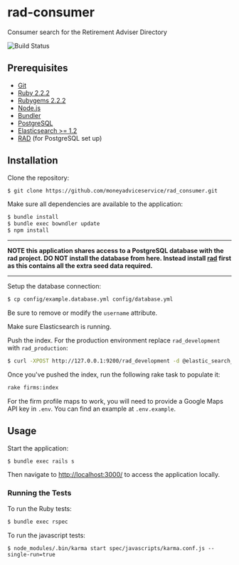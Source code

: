 # rad-consumer

Consumer search for the Retirement Adviser Directory

![Build Status](https://travis-ci.org/moneyadviceservice/rad_consumer.svg?branch=master)

## Prerequisites

* [Git](http://git-scm.com)
* [Ruby 2.2.2](http://www.ruby-lang.org/en)
* [Rubygems 2.2.2](http://rubygems.org)
* [Node.js](http://nodejs.org/)
* [Bundler](http://bundler.io)
* [PostgreSQL](http://www.postgresql.org/)
* [Elasticsearch >= 1.2](https://www.elastic.co/products/elasticsearch)
* [RAD](https://github.com/moneyadviceservice/rad) (for PostgreSQL set up)

## Installation

Clone the repository:

```sh
$ git clone https://github.com/moneyadviceservice/rad_consumer.git
```

Make sure all dependencies are available to the application:

```sh
$ bundle install
$ bundle exec bowndler update
$ npm install
```

---

**NOTE this application shares access to a PostgreSQL database with the rad
project. DO NOT install the database from here. Instead install
[rad](https://github.com/moneyadviceservice/rad) first as this contains all the
extra seed data required.**

---

Setup the database connection:

```sh
$ cp config/example.database.yml config/database.yml
```

Be sure to remove or modify the `username` attribute.

Make sure Elasticsearch is running.

Push the index. For the production environment replace `rad_development` with
`rad_production`:

```sh
$ curl -XPOST http://127.0.0.1:9200/rad_development -d @elastic_search_mapping.json
```

Once you've pushed the index, run the following rake task to populate it:
```sh
rake firms:index
```

For the firm profile maps to work, you will need to provide a Google Maps API
key in `.env`. You can find an example at `.env.example`.

## Usage

Start the application:

```sh
$ bundle exec rails s
```

Then navigate to [http://localhost:3000/](http://localhost:3000/) to access the
application locally.

### Running the Tests

To run the Ruby tests:

```sh
$ bundle exec rspec
```

To run the javascript tests:

```
$ node_modules/.bin/karma start spec/javascripts/karma.conf.js --single-run=true
```
